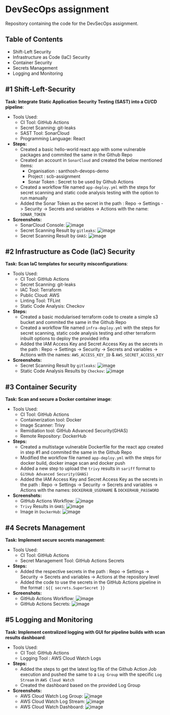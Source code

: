 # DevSecOps assignment

Repository containing the code for the DevSecOps assignment.

## Table of Contents

- Shift-Left Security
- Infrastructure as Code (IaC) Security
- Container Security
- Secrets Management
- Logging and Monitoring

## #1 Shift-Left-Security
**Task: Integrate Static Application Security Testing (SAST) into a CI/CD pipeline**:
- Tools Used:
  - CI Tool: GitHub Actions
  - Secret Scanning: git-leaks
  - SAST Tool: SonarCloud
  - Programming Language: React
- **Steps:**
    - Created a basic hello-world react app with some vulnerable packages and commited the same in the Github Repo
    - Created an account in `SonarCloud` and created the below mentioned items:
      - Organisation : santhosh-devops-demo
      - Project : scb-assignment
      - Sonar Token : Secret to be used by Github Actions
    - Created a workflow file named `app-deploy.yml` with the steps for secret scanning and static code analysis testing with the option to run manually
    - Added the Sonar Token as the secret in the path : Repo -> Settings -> Security -> Secrets and variables -> Actions with the name: `SONAR_TOKEN`
 - **Screenshots:**
   - SonarCloud Console:
  ![image](https://github.com/user-attachments/assets/c9a33b73-477f-4e9c-99de-e0232736fc74)   
   - Secret Scanning Result by `gitleaks`:
  ![image](https://github.com/user-attachments/assets/09e0c03c-9df7-4c52-8168-2b010791eb1f)   
   - Secret Scanning Result by `GHAS`:
  ![image](https://github.com/user-attachments/assets/779ccf28-048c-40fd-a046-a0e409b4272f)   

## #2 Infrastructure as Code (IaC) Security
**Task: Scan IaC templates for security misconfigurations**:
- Tools Used:
  - CI Tool: GitHub Actions
  - Secret Scanning: git-leaks
  - IAC Tool: Terraform
  - Public Cloud: AWS
  - Linting Tool: TFLint
  - Static Code Analysis: Checkov
- **Steps:**
    - Created a basic modularised terraform code to create a simple s3 bucket and commited the same in the Github Repo
    - Created a workflow file named `infra-deploy.yml` with the steps for secret scanning, static code analysis testing and other terraform inbuilt options to deploy the provided infra
    - Added the IAM Access Key and Secret Access Key as the secrets in the path : Repo -> Settings -> Security -> Secrets and variables -> Actions with the names: `AWS_ACCESS_KEY_ID` & `AWS_SECRET_ACCESS_KEY`
 - **Screenshots:** 
   - Secret Scanning Result by `gitleaks`:
   ![image](https://github.com/user-attachments/assets/ed44ba01-257b-495c-bf13-1a01f00018e5)
   - Static Code Analysis Results by `Checkov`:
   ![image](https://github.com/user-attachments/assets/7704f2be-7374-4e4a-8d9c-28fa2b6ebf7d)
 

## #3 Container Security
**Task: Scan and secure a Docker container image**:
- Tools Used:
  - CI Tool: GitHub Actions
  - Containerization tool: Docker
  - Image Scanner: Trivy
  - Remidiation tool: GitHub Advanced Security(GHAS)
  - Remote Repository: DockerHub
- **Steps:**
    - Created a multistage vulnerable Dockerfile for the react app created in step #1 and commited the same in the Github Repo
    - Modified the workflow file named `app-deploy.yml` with the steps for docker build, docker image scan and docker push
    - Added a new step to upload the `trivy` results in `sariff` format to `GitHub Advanced Security(GHAS)`
    - Added the IAM Access Key and Secret Access Key as the secrets in the path : Repo -> Settings -> Security -> Secrets and variables -> Actions with the names: `DOCKERHUB_USERNAME` & `DOCKERHUB_PASSWORD`
 - **Screenshots:** 
   - GitHub Actions Workflow:
   ![image](https://github.com/user-attachments/assets/2476e33f-0cdb-4290-8c67-29340f04b67c)
   - `Trivy` Results in `GHAS`:
   ![image](https://github.com/user-attachments/assets/00663944-d492-45b1-a269-3eb9a0753bf8)
   - Image in `DockerHub`:
   ![image](https://github.com/user-attachments/assets/c91b374e-872c-43c2-a218-2d390ff98d61)


## #4 Secrets Management
**Task: Implement secure secrets management**:
- Tools Used:
  - CI Tool: GitHub Actions
  - Secret Management Tool: GitHub Actions Secrets
- **Steps:**
    - Added the respective secrets in the path : Repo -> Settings -> Security -> Secrets and variables -> Actions at the repository level
    - Added the code to use the secrets in the GitHub Actions pipeline in the format : `${{ secrets.SuperSecret }}`
 - **Screenshots:** 
   - GitHub Actions Workflow:
    ![image](https://github.com/user-attachments/assets/5e04cd39-b649-4ad9-9a79-b6119a7af8a6)
   - GitHub Actions Secrets:
    ![image](https://github.com/user-attachments/assets/bd22f323-304f-49f0-be0e-5e0b2da18718)

 ## #5 Logging and Monitoring
**Task: Implement centralized logging with GUI for pipeline builds with scan results dashboard**:
- Tools Used:
  - CI Tool: GitHub Actions
  - Logging Tool : AWS Cloud Watch Logs
- **Steps:**
    - Added the steps to get the latest log file of the Github Action Job execution and pushed the same to a `Log Group` with the specific `Log Stream` in `AWS Cloud Watch`
    - Created the dashboard based on the provided Log Group
 - **Screenshots:** 
   - AWS Cloud Watch Log Group:
    ![image](https://github.com/user-attachments/assets/e8a98c39-c5c3-4094-9c9b-b5ce329596ea)
   - AWS Cloud Watch Log Stream:
    ![image](https://github.com/user-attachments/assets/55b17ef3-a1aa-4135-8f03-0bcbf8e6c6a6)
   - AWS Cloud Watch Dashboard:
    ![image](https://github.com/user-attachments/assets/12def0e9-69c0-424e-8d0d-2531c3b7344d)

  

      

